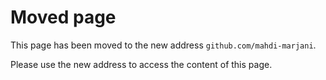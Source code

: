 # Moved page

This page has been moved to the new address `github.com/mahdi-marjani`.

Please use the new address to access the content of this page.
